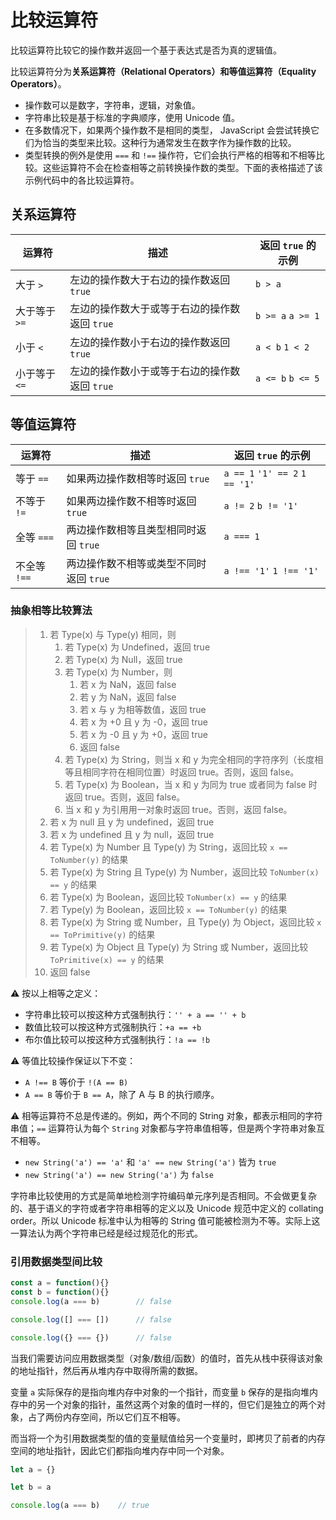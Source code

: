 # 比较运算符

比较运算符比较它的操作数并返回一个基于表达式是否为真的逻辑值。

比较运算符分为**关系运算符（Relational Operators）**和**等值运算符（Equality Operators）**。

 - 操作数可以是数字，字符串，逻辑，对象值。
 - 字符串比较是基于标准的字典顺序，使用 Unicode 值。
 - 在多数情况下，如果两个操作数不是相同的类型， JavaScript 会尝试转换它们为恰当的类型来比较。这种行为通常发生在数字作为操作数的比较。
 - 类型转换的例外是使用 `===` 和 `!==` 操作符，它们会执行严格的相等和不相等比较。这些运算符不会在检查相等之前转换操作数的类型。下面的表格描述了该示例代码中的各比较运算符。

## 关系运算符

|运算符|描述|返回 `true` 的示例|
|---|---|---|
|大于 `>`|左边的操作数大于右边的操作数返回 `true`|`b > a`|
|大于等于 `>=`|左边的操作数大于或等于右边的操作数返回 `true`|`b >= a` `a >= 1`|
|小于 `<`|左边的操作数小于右边的操作数返回 `true`|`a < b` `1 < 2`|
|小于等于 `<=`|左边的操作数小于或等于右边的操作数返回 `true`|`a <= b` `b <= 5`|

## 等值运算符

| 运算符       | 描述                                    | 返回 `true` 的示例             |
| ------------ | --------------------------------------- | ------------------------------ |
| 等于 `==`    | 如果两边操作数相等时返回 `true`         | `a == 1` `'1' == 2` `1 == '1'` |
| 不等于 `!=`  | 如果两边操作数不相等时返回 `true`       | `a != 2` `b != '1'`            |
| 全等 `===`   | 两边操作数相等且类型相同时返回 `true`   | `a === 1`                      |
| 不全等 `!==` | 两边操作数不相等或类型不同时返回 `true` | `a !== '1'` `1 !== '1'`        |

### 抽象相等比较算法

> 1. 若 Type(x) 与 Type(y) 相同，则
>    1. 若 Type(x) 为 Undefined，返回 true
>    2. 若 Type(x) 为 Null，返回 true
>    3. 若 Type(x) 为 Number，则
>       1. 若 x 为 NaN，返回 false
>       2. 若 y 为 NaN，返回 false
>       3. 若 x 与 y 为相等数值，返回 true
>       4. 若 x 为 +0 且 y 为 -0，返回 true
>       5. 若 x 为 -0 且 y 为 +0，返回 true
>       6. 返回 false
>    4. 若 Type(x) 为 String，则当 x 和 y 为完全相同的字符序列（长度相等且相同字符在相同位置）时返回 true。否则，返回 false。
>    5. 若 Type(x) 为 Boolean，当 x 和 y 为同为 true 或者同为 false 时返回 true。否则，返回 false。
>    6. 当 x 和 y 为引用用一对象时返回 true。否则，返回 false。
> 2. 若 x 为 null 且 y 为 undefined，返回 true
> 3. 若 x 为 undefined 且 y 为 null，返回 true
> 4. 若 Type(x) 为 Number 且 Type(y) 为 String，返回比较 `x == ToNumber(y)` 的结果
> 5. 若 Type(x) 为 String 且 Type(y) 为 Number，返回比较 `ToNumber(x) == y` 的结果
> 6. 若 Type(x) 为 Boolean，返回比较 `ToNumber(x) == y` 的结果
> 7. 若 Type(y) 为 Boolean，返回比较 `x == ToNumber(y)` 的结果
> 8. 若 Type(x) 为 String 或 Number，且 Type(y) 为 Object，返回比较 `x == ToPrimitive(y)` 的结果
> 9. 若 Type(x) 为 Object 且 Type(y) 为 String 或 Number，返回比较 `ToPrimitive(x) == y` 的结果
> 10. 返回 false

⚠️ 按以上相等之定义：

- 字符串比较可以按这种方式强制执行：`'' + a == '' + b`
- 数值比较可以按这种方式强制执行：`+a == +b`
- 布尔值比较可以按这种方式强制执行：`!a == !b`

⚠️ 等值比较操作保证以下不变：

- `A !== B` 等价于 `!(A == B)`
- `A == B` 等价于 `B == A`，除了 A 与 B 的执行顺序。

⚠️ 相等运算符不总是传递的。例如，两个不同的 String 对象，都表示相同的字符串值；`==` 运算符认为每个 `String` 对象都与字符串值相等，但是两个字符串对象互不相等。

- `new String('a') == 'a'` 和 `'a' == new String('a')` 皆为 `true`
- `new String('a') == new String('a')` 为 `false`

字符串比较使用的方式是简单地检测字符编码单元序列是否相同。不会做更复杂的、基于语义的字符或者字符串相等的定义以及 Unicode 规范中定义的 collating order。所以 Unicode 标准中认为相等的 String 值可能被检测为不等。实际上这一算法认为两个字符串已经是经过规范化的形式。

### 引用数据类型间比较

```js
const a = function(){}
const b = function(){}
console.log(a === b)		// false

console.log([] === [])		// false

console.log({} === {})		// false
```

当我们需要访问应用数据类型（对象/数组/函数）的值时，首先从栈中获得该对象的地址指针，然后再从堆内存中取得所需的数据。

变量 `a` 实际保存的是指向堆内存中对象的一个指针，而变量 `b` 保存的是指向堆内存中的另一个对象的指针，虽然这两个对象的值时一样的，但它们是独立的两个对象，占了两份内存空间，所以它们互不相等。

而当将一个为引用数据类型的值的变量赋值给另一个变量时，即拷贝了前者的内存空间的地址指针，因此它们都指向堆内存中同一个对象。

```js
let a = {}

let b = a

console.log(a === b)	// true
```



